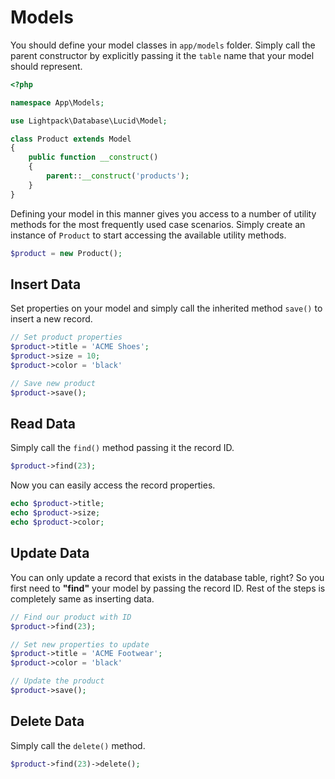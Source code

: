 # Models

You should define your model classes in <code>app/models</code> folder.
Simply call the parent constructor by explicitly passing it the <code>table</code>
name that your model should represent.

```php
<?php

namespace App\Models;

use Lightpack\Database\Lucid\Model;

class Product extends Model
{
    public function __construct()
    {
        parent::__construct('products');
    }
}
```

Defining your model in this manner gives you access to a number of utility
methods for the most frequently used case scenarios. Simply create an instance of 
<code>Product</code> to start accessing the available utility methods.

```php
$product = new Product();
```

## Insert Data

Set properties on your model and simply call the inherited method <code>save()</code> 
to insert a new record.

```php
// Set product properties
$product->title = 'ACME Shoes';
$product->size = 10;
$product->color = 'black'

// Save new product
$product->save();
```

## Read Data

Simply call the <code>find()</code> method passing it the record ID.

```php
$product->find(23);
```

Now you can easily access the record properties.

```php
echo $product->title;
echo $product->size;
echo $product->color;
```

## Update Data

You can only update a record that exists in the database table, right? So you first need
to <b>"find"</b> your model by passing the record ID. Rest of the steps is completely
same as inserting data.

```php
// Find our product with ID
$product->find(23);

// Set new properties to update
$product->title = 'ACME Footwear';
$product->color = 'black'

// Update the product
$product->save();
```

## Delete Data

Simply call the <code>delete()</code> method.

```php
$product->find(23)->delete();
```